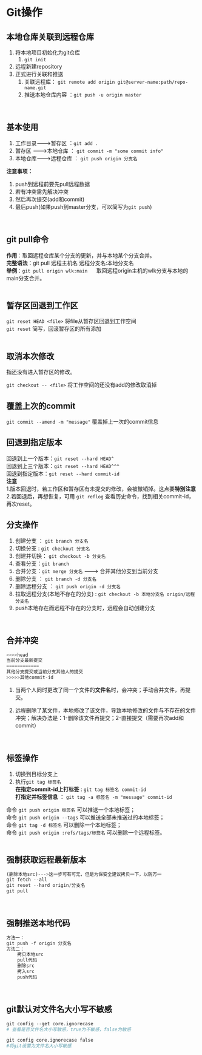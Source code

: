 # Git操作   


## 本地仓库关联到远程仓库
1. 将本地项目初始化为git仓库
	1. `git init`
2. 远程新建repository
3. 正式进行关联和推送
	1. 关联远程库： `git remote add origin git@server-name:path/repo-name.git`
	2. 推送本地仓库内容 ：`git push -u origin master`
<br/>

## 基本使用
1. 工作目录--->暂存区 ：`git add .`
2. 暂存区  --->本地仓库 ： `git commit -m "some commit info"`
3. 本地仓库--->远程仓库 ： `git push origin 分支名`

**注意事项：** 
1. push到远程前要先pull远程数据
2. 若有冲突需先解决冲突
3. 然后再次提交(add和commit)
4. 最后push(如果push到master分支，可以简写为`git push`)  
<br/>


## git pull命令
**作用**：取回远程仓库某个分支的更新，并与本地某个分支合并。    
**完整语法**：git pull 远程主机名 远程分支名:本地分支名    
**举例**：`git pull origin wlk:main`  &nbsp;&nbsp;&nbsp;&nbsp; 取回远程origin主机的wlk分支与本地的main分支合并。  
<br/> 


## 暂存区回退到工作区
`git reset HEAD <file>` 将file从暂存区回退到工作空间    
`git reset` 简写，回滚暂存区的所有添加  
<br/>

## 取消本次修改

指还没有进入暂存区的修改。

`git checkout -- <file>` 将工作空间的还没有add的修改取消掉
<br/>


## 覆盖上次的commit
`git commit --amend -m "message"` 覆盖掉上一次的commit信息
<br/>


## 回退到指定版本
回退到上一个版本：`git reset --hard HEAD^`    
回退到上三个版本：`git reset --hard HEAD^^^`    
回退到指定版本：`git reset --hard commit-id`    
**注意**    
1.版本回退时，若工作区和暂存区有未提交的修改，会被撤销掉。这点要**特别注意**    
2.若回退后，再想恢复，可用 `git reflog` 查看历史命令，找到相关commit-id，再次reset。 
<br/>


## 分支操作
1. 创建分支 ： `git branch 分支名`
2. 切换分支  :  `git checkout 分支名`
3. 创建并切换： `git checkout -b 分支名`
4. 查看分支：`git branch`
5. 合并分支：`git merge 分支名` ---> 合并其他分支到当前分支
6. 删除分支 ： `git branch -d 分支名`
7. 删除远程分支 ： `git push origin -d 分支名`    
8. 拉取远程分支(本地不存在的分支) : `git checkout -b 本地分支名 origin/远程分支名`
9. push本地存在而远程不存在的分支时，远程会自动创建分支

<br/>

## 合并冲突
```javascript
<<<<head    
当前分支最新提交   
============   
其他分支提交或当前分支其他人的提交   
>>>>>其他commit-id
```
1. 当两个人同时更改了同一个文件的**文件名**时，会冲突；手动合并文件，再提交。

2. 远程删除了某文件，本地修改了该文件，导致本地修改的文件与不存在的文件冲突；解决办法是：1-删除该文件再提交；2-直接提交（需要再次add和commit）

<br/>


## 标签操作
1. 切换到目标分支上
2. 执行`git tag 标签名`   
**在指定commit-id上打标签** : `git tag 标签名 commit-id`    
**打指定并标签信息** ： `git tag -a 标签名 -m "message" commit-id`    
   

命令 `git push origin 标签名` 可以推送一个本地标签；    
命令 `git push origin --tags` 可以推送全部未推送过的本地标签；    
命令 `git tag -d 标签名` 可以删除一个本地标签；    
命令 `git push origin :refs/tags/标签名` 可以删除一个远程标签。  
<br/>


##  强制获取远程最新版本
```js
(删除本地src)--->这一步可有可无，但是为保安全建议拷贝一下，以防万一
git fetch --all
git reset --hard origin/分支名
git pull
```
<br/>

## 强制推送本地代码
```js
方法一：
git push -f origin 分支名
方法二：
	拷贝本地src
	pull代码
    删除src
    拷入src
    push代码
```
<br/>

##  git默认对文件名大小写不敏感

```python
git config --get core.ignorecase
# 查看是否文件名大小写敏感，true为不敏感，false为敏感

git config core.ignorecase false
#将git设置为文件名大小写敏感
```

